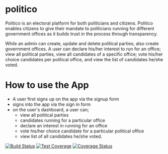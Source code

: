 # politico

Politico is an electoral platform for both politicians and citizens. Politico enables citizens to give their mandate to politicians running for different government offices as it builds trust in the process through transparency.

While an admin can create, update and delete political parties; also create government offices. A user can declare his/her interest to run for an office; view all political parties, view all candidates of a specific office; vote his/her choice candidates per political office, and view the list of candidates he/she voted.

# How to use the App
- A user first signs up on the app via the signup form
- signs into the app via the sign in form
- on the user's dashboard, a user can;
  - view all political parties
  - candidates running for a particular office
  - declare an interest in running for an office
  - vote his/her choice candidate for a particular political office
  - view list of all candidates he/she voted.

[![Build Status](https://travis-ci.org/erozonachi/politico.svg?branch=develop)](https://travis-ci.org/erozonachi/politico) [![Test Coverage](https://api.codeclimate.com/v1/badges/85c72febfc2c7b89b773/test_coverage)](https://codeclimate.com/github/erozonachi/politico/test_coverage) [![Coverage Status](https://coveralls.io/repos/github/erozonachi/politico/badge.svg?branch=develop)](https://coveralls.io/github/erozonachi/politico?branch=develop)